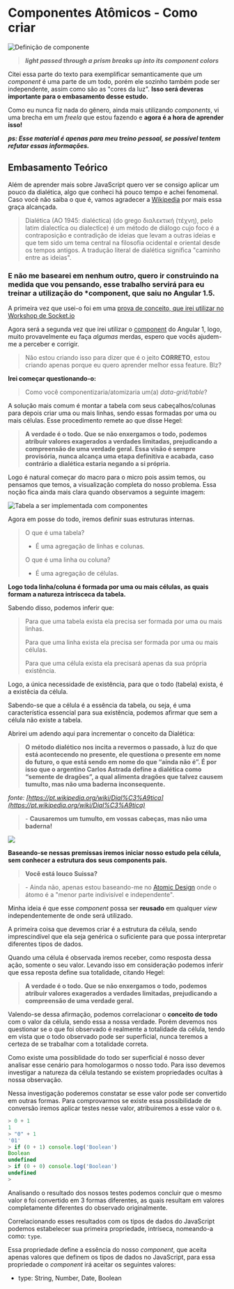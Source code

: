 # Componentes Atômicos - Como criar

![Definição de componente](https://github.com/suissa/componentes-atomicos-como-fazer/blob/master/imgs/component.png?raw=true)



> ***light passed through a prism breaks up into its component colors***


Citei essa parte do texto para exemplificar semanticamente que um *component* é uma parte de um todo, porém ele sozinho também pode ser independente, assim como são as "cores da luz". **Isso será deveras importante para o embasamento desse estudo.**

Como eu nunca fiz nada do gênero, ainda mais utilizando *components*, vi uma brecha em um *freela* que estou fazendo e **agora é a hora de aprender isso!**

***ps: Esse material é apenas para meu treino pessoal, se possível tentem refutar essas informações.***

## Embasamento Teórico


Além de aprender mais sobre JavaScript quero ver se consigo aplicar um pouco da dialética, algo que conheci há pouco tempo e achei fenomenal. Caso você não saiba o que é, vamos agradecer a [Wikipedia](https://pt.wikipedia.org/wiki/Dial%C3%A9tica) por mais essa graça alcançada.

> Dialética (AO 1945: dialéctica) (do grego διαλεκτική (τέχνη), pelo latim dialectĭca ou dialectĭce) é um método de diálogo cujo foco é a contraposição e contradição de ideias que levam a outras ideias e que tem sido um tema central na filosofia ocidental e oriental desde os tempos antigos. A tradução literal de dialética significa "caminho entre as ideias".

### E não me basearei em nenhum outro, quero ir construindo na medida que vou pensando, esse trabalho servirá para eu treinar a utilização do *component, que saiu no Angular 1.5.

A primeira vez que usei-o foi em uma [prova de conceito, que irei utilizar no Workshop de Socket.io](https://github.com/Webschool-io/Workshop-AO-VIVO-Socket.io/blob/master/examples/components-events/app.js)

Agora será a segunda vez que irei utilizar o [component](https://docs.angularjs.org/guide/component) do Angular 1, logo, muito provavelmente eu faça *algumas* merdas, espero que vocês ajudem-me a perceber e corrigir.

> Não estou criando isso para dizer que é o jeito **CORRETO**, estou criando apenas porque eu quero aprender melhor essa feature. Blz?

**Irei começar questionando-o:**

> Como você componentizaria/atomizaria um(a) *data-grid/table*? 

A solução mais comum é montar a tabela com seus cabeçalhos/colunas para depois criar uma ou mais linhas, sendo essas formadas por uma ou mais células. Esse procedimento remete ao que disse Hegel:

> **A verdade é o todo. Que se não enxergamos o todo, podemos atribuir valores exagerados a verdades limitadas, prejudicando a compreensão de uma verdade geral. Essa visão é sempre provisória, nunca alcança uma etapa definitiva e acabada, caso contrário a dialética estaria negando a si própria.**

Logo é natural começar do macro para o micro pois assim temos, ou pensamos que temos, a visualização completa do nosso problema. Essa noção fica ainda mais clara quando observamos a seguinte imagem:

![Tabela a ser implementada com componentes](https://github.com/suissa/componentes-atomicos-como-fazer/blob/master/imgs/oquefazer.png?raw=true)

Agora em posse do todo, iremos definir suas estruturas internas.

> O que é uma tabela?
> 
> - É uma agregação de linhas e colunas.
> 
> O que é uma linha ou coluna?
> 
> - É uma agregação de células.  

**Logo toda linha/coluna é formada por uma ou mais células, as quais formam a natureza intrísceca da tabela.**

Sabendo disso, podemos inferir que: 

> Para que uma tabela exista ela precisa ser formada por uma ou mais linhas.
> 
> Para que uma linha exista ela precisa ser formada por uma ou mais células.
> 
> Para que uma célula exista ela precisará apenas da sua própria existência.

Logo, a única necessidade de existência, para que o todo (tabela) exista, é a existêcia da célula.

Sabendo-se que a célula é a essência da tabela, ou seja, é uma característica essencial para sua existência, podemos afirmar que sem a célula não existe a tabela.

Abrirei um adendo aqui para incrementar o conceito da Dialética:

> **O método dialético nos incita a revermos o passado, à luz do que está acontecendo no presente, ele questiona o presente em nome do futuro, o que está sendo em nome do que “ainda não é”. É por isso que o argentino Carlos Astrada define a dialética como “semente de dragões”, a qual alimenta dragões que talvez causem tumulto, mas não uma baderna inconsequente.**

*fonte: [https://pt.wikipedia.org/wiki/Dial%C3%A9tica](https://pt.wikipedia.org/wiki/Dial%C3%A9tica)*

> \- **Causaremos um tumulto, em vossas cabeças, mas não uma baderna!**


![](https://github.com/suissa/componentes-atomicos-como-fazer/blob/master/imgs/Dragon_info.png?raw=true)


**Baseando-se nessas premissas iremos iniciar nosso estudo pela célula, sem conhecer a estrutura dos seus components pais.**

> **Você está louco Suissa?**

> \- Ainda não, apenas estou baseando-me no [Atomic Design](http://nomadev.com.br/atomic-design-b%C3%B3sons-e-quarks-extended/) onde o átomo é a "menor parte indivisível e independente".

Minha ideia é que esse *component* possa ser **reusado** em qualquer *view* independentemente de onde será utilizado.

A primeira coisa que devemos criar é a estrutura da célula, sendo imprescindível que ela seja genérica o suficiente para que possa interpretar  diferentes tipos de dados. 

Quando uma célula é observada iremos receber, como resposta dessa ação, somente o seu valor. Levando isso em consideração podemos inferir que essa reposta define sua totalidade, citando Hegel:

> **A verdade é o todo. Que se não enxergamos o todo, podemos atribuir valores exagerados a verdades limitadas, prejudicando a compreensão de uma verdade geral.**

Valendo-se dessa afirmação, podemos correlacionar o **conceito de todo** com o valor da célula, sendo essa a nossa verdade. Porém devemos nos questionar se o que foi observado é realmente a totalidade da célula, tendo em vista que o todo observado pode ser superficial, nunca teremos a certeza de se trabalhar com a totalidade correta.

Como existe uma possiblidade do todo ser superficial é nosso dever analisar esse cenário para homologarmos o nosso todo. Para isso devemos investigar a natureza da célula testando se existem propriedades ocultas à nossa observação.

Nessa investigação poderemos constatar se esse valor pode ser convertido em outras formas. Para comprovarmos se existe essa possibilidade de conversão iremos aplicar testes nesse valor, atribuiremos a esse valor o `0`.


```js
> 0 + 1
1
> "0" + 1
'01'
> if (0 + 1) console.log('Boolean')
Boolean
undefined
> if (0 + 0) console.log('Boolean')
undefined
> 
```

Analisando o resultado dos nossos testes podemos concluir que o mesmo valor `0` foi convertido em 3 formas diferentes, as quais resultam em valores completamente diferentes do observado originalmente.


Correlacionando esses resultados com os tipos de dados do JavaScript podemos estabelecer sua primeira propriedade, intríseca, nomeando-a como: `type`.

Essa propriedade define a essência do nosso *component*, que aceita apenas valores que definem os tipos de dados no JavaScript, para essa propriedade o *component* irá aceitar os seguintes valores:

- type: String, Number, Date, Boolean


